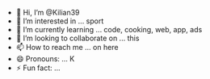 - 👋 Hi, I’m @Kilian39
- 👀 I’m interested in ... sport
- 🌱 I’m currently learning ... code, cooking, web, app, ads
- 💞️ I’m looking to collaborate on ... this
- 📫 How to reach me ... on here
- 😄 Pronouns: ... K
- ⚡ Fun fact: ...

<!---
Kilian39/Kilian39 is a ✨ special ✨ repository because its `README.md` (this file) appears on your GitHub profile.
You can click the Preview link to take a look at your changes.
--->
